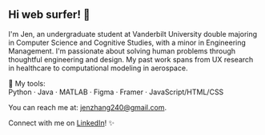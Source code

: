 ## Hi web surfer! 👋
I'm Jen, an undergraduate student at Vanderbilt University double majoring in Computer Science and Cognitive Studies, with a minor in Engineering Management. I'm passionate about solving human problems through thoughtful engineering and design. My past work spans from UX research in healthcare to computational modeling in aerospace.

🔧 My tools:  
Python · Java · MATLAB · Figma · Framer · JavaScript/HTML/CSS 

You can reach me at: [jenzhang240@gmail.com](mailto:jenzhang240@gmail.com).

Connect with me on [LinkedIn](https://www.linkedin.com/in/jenniferzhang-/)! ✨

<!--
**jenzhee/jenzhee** is a ✨ _special_ ✨ repository because its `README.md` (this file) appears on your GitHub profile.

Here are some ideas to get you started:

- 🔭 I’m currently working on ...
- 🌱 I’m currently learning ...
- 👯 I’m looking to collaborate on ...
- 🤔 I’m looking for help with ...
- 💬 Ask me about ...
- 📫 How to reach me: ...
- 😄 Pronouns: ...
- ⚡ Fun fact: ...
-->
